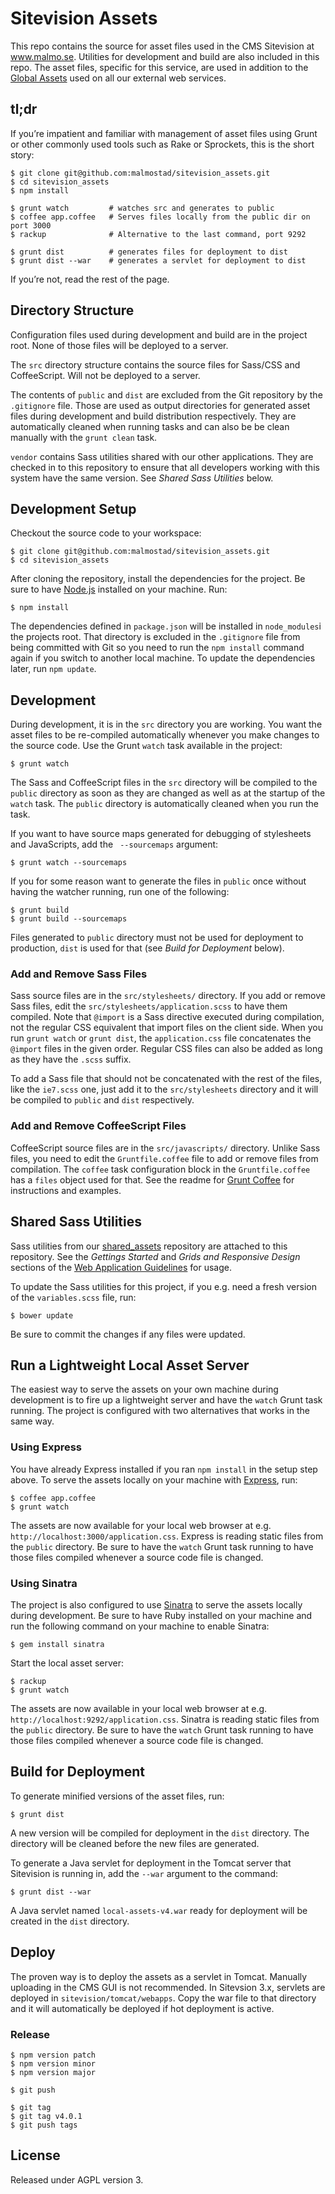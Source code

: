 # Sitevision Assets

This repo contains the source for asset files used in the CMS Sitevision at www.malmo.se. Utilities for development and build are also included in this repo. The asset files, specific for this service, are used in addition to the [Global Assets](https://github.com/malmostad/global_assets) used on all our external web services.

## tl;dr
If you’re impatient and familiar with management of asset files using Grunt or other commonly used tools such as Rake or Sprockets, this is the short story:

    $ git clone git@github.com:malmostad/sitevision_assets.git
    $ cd sitevision_assets
    $ npm install

    $ grunt watch         # watches src and generates to public
    $ coffee app.coffee   # Serves files locally from the public dir on port 3000
    $ rackup              # Alternative to the last command, port 9292

    $ grunt dist          # generates files for deployment to dist
    $ grunt dist --war    # generates a servlet for deployment to dist

If you’re not, read the rest of the page.


## Directory Structure
Configuration files used during development and build are in the project root. None of those files will be deployed to a server.

The `src` directory structure contains the source files for Sass/CSS and CoffeeScript. Will not be deployed to a server.

The contents of `public` and `dist` are excluded from the Git repository by the `.gitignore` file. Those are used as output directories for generated asset files during development and build distribution respectively. They are automatically cleaned when running tasks and can also be be clean manually with the `grunt clean` task.

`vendor` contains Sass utilities shared with our other applications. They are checked in to this repository to ensure that all developers working with this system have the same version. See *Shared Sass Utilities* below.


## Development Setup
Checkout the source code to your workspace:

    $ git clone git@github.com:malmostad/sitevision_assets.git
    $ cd sitevision_assets

After cloning the repository, install the dependencies for the project. Be sure to have [Node.js](http://nodejs.org) installed on your machine. Run:

    $ npm install

The dependencies defined in `package.json` will be installed in `node_modules`i the projects root. That directory is excluded in the `.gitignore` file from being committed with Git so you need to run the `npm install` command again if you switch to another local machine. To update the dependencies later, run `npm update`.


## Development
During development, it is in the `src` directory you are working. You want the asset files to be re-compiled automatically whenever you make changes to the source code. Use the Grunt `watch` task available in the project:

    $ grunt watch

The Sass and CoffeeScript files in the `src` directory will be compiled to the `public` directory as soon as they are changed as well as at the startup of the `watch` task. The `public` directory is automatically cleaned when you run the task.

If you want to have source maps generated for debugging of stylesheets and JavaScripts, add the ` --sourcemaps` argument:

    $ grunt watch --sourcemaps

If you for some reason want to generate the files in `public` once without having the watcher running, run one of the following:

    $ grunt build
    $ grunt build --sourcemaps

Files generated to `public` directory must not be used for deployment to production, `dist` is used for that (see *Build for Deployment* below).


### Add and Remove Sass Files
Sass source files are in the `src/stylesheets/` directory. If you add or remove Sass files, edit the `src/stylesheets/application.scss` to have them compiled. Note that `@import` is a Sass directive executed during compilation, not the regular CSS equivalent that import files on the client side. When you run `grunt watch` or `grunt dist`, the `application.css` file concatenates the `@import` files in the given order. Regular CSS files can also be added as long as they have the `.scss` suffix.

To add a Sass file that should not be concatenated with the rest of the files, like the `ie7.scss` one, just add it to the `src/stylesheets` directory and it will be compiled to `public` and `dist` respectively.


### Add and Remove CoffeeScript Files
CoffeeScript source files are in the `src/javascripts/` directory. Unlike Sass files, you need to edit the `Gruntfile.coffee` file to add or remove files from compilation. The `coffee` task configuration block in the `Gruntfile.coffee` has a `files` object used for that. See the readme for [Grunt Coffee](https://github.com/gruntjs/grunt-contrib-coffee) for instructions and examples.


## Shared Sass Utilities
Sass utilities from our [shared_assets](https://github.com/malmostad/shared_assets) repository are attached to this repository. See the *Gettings Started* and *Grids and Responsive Design* sections of the [Web Application Guidelines](http://malmostad.github.io/wag-external-v4) for usage.

To update the Sass utilities for this project, if you e.g. need a fresh version of the `variables.scss` file, run:

    $ bower update

Be sure to commit the changes if any files were updated.


## Run a Lightweight Local Asset Server
The easiest way to serve the assets on your own machine during development is to fire up a lightweight server and have the `watch` Grunt task running. The project is configured with two alternatives that works in the same way.

### Using Express
You have already Express installed if you ran `npm install` in the setup step above. To serve the assets locally on your machine with [Express](http://expressjs.com/), run:

    $ coffee app.coffee
    $ grunt watch

The assets are now available for your local web browser at e.g. `http://localhost:3000/application.css`. Express is reading static files from the `public` directory. Be sure to have the `watch` Grunt task running to have those files compiled whenever a source code file is changed.


### Using Sinatra
The project is also configured to use [Sinatra](http://www.sinatrarb.com/) to serve the assets locally during development. Be sure to have Ruby installed on your machine and run the following command on your machine to enable Sinatra:

    $ gem install sinatra

Start the local asset server:

    $ rackup
    $ grunt watch

The assets are now available in your local web browser at e.g. `http://localhost:9292/application.css`. Sinatra is reading static files from the `public` directory.  Be sure to have the `watch` Grunt task running to have those files compiled whenever a source code file is changed.


## Build for Deployment
To generate minified versions of the asset files, run:

    $ grunt dist

A new version will be compiled for deployment in the `dist` directory. The directory will be cleaned before the new files are generated.

To generate a Java servlet for deployment in the Tomcat server that Sitevision is running in, add the `--war` argument to the command:

    $ grunt dist --war

A Java servlet named `local-assets-v4.war` ready for deployment will be created in the `dist` directory.


## Deploy

The proven way is to deploy the assets as a servlet in Tomcat. Manually uploading in the CMS GUI is not recommended. In Sitevsion 3.x, servlets are deployed in `sitevision/tomcat/webapps`. Copy the war file to that directory and it will automatically be deployed if hot deployment is active.


### Release

    $ npm version patch
    $ npm version minor
    $ npm version major

    $ git push

    $ git tag
    $ git tag v4.0.1
    $ git push tags

## License
Released under AGPL version 3.

